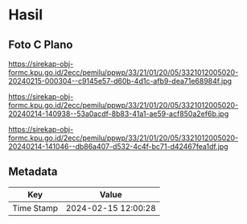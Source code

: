 # Hasil

## Foto C Plano

https://sirekap-obj-formc.kpu.go.id/2ecc/pemilu/ppwp/33/21/01/20/05/3321012005020-20240215-000304--c9145e57-d60b-4d1c-afb9-dea71e68984f.jpg

https://sirekap-obj-formc.kpu.go.id/2ecc/pemilu/ppwp/33/21/01/20/05/3321012005020-20240214-140938--53a0acdf-8b83-41a1-ae59-acf850a2ef6b.jpg

https://sirekap-obj-formc.kpu.go.id/2ecc/pemilu/ppwp/33/21/01/20/05/3321012005020-20240214-141046--db86a407-d532-4c4f-bc71-d42467fea1df.jpg


## Metadata

| Key        | Value               |
| ---------- | ------------------- |
| Time Stamp | 2024-02-15 12:00:28 |



